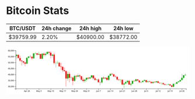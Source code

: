 # Bitcoin Stats

BTC/USDT|24h change|24h high|24h low|
|---|---|---|---|
|$39759.99|2.20%|$40900.00|$38772.00|

<img src="./chart.svg">
